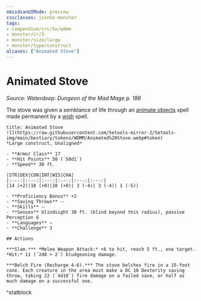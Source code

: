 ```yaml
---
obsidianUIMode: preview
cssclasses: json5e-monster
tags:
- compendium/src/5e/wdmm
- monster/cr/3
- monster/size/large
- monster/type/construct
aliases: ["Animated Stove"]
---
```

# Animated Stove
*Source: Waterdeep: Dungeon of the Mad Mage p. 186*  

The stove was given a semblance of life through an [animate objects](/3-Mechanics/CLI/spells/animate-objects.md) spell made permanent by a [wish](/3-Mechanics/CLI/spells/wish.md) spell.


```ad-statblock
title: Animated Stove
![](https://raw.githubusercontent.com/5etools-mirror-2/5etools-img/main/bestiary/tokens/WDMM/Animated%20Stove.webp#token)
*Large construct, Unaligned*

- **Armor Class** 17 
- **Hit Points** 50 (`50d1`) 
- **Speed** 30 ft.

|STR|DEX|CON|INT|WIS|CHA|
|:---:|:---:|:---:|:---:|:---:|:---:|
|14 (+2)|10 (+0)|10 (+0)| 3 (-4)| 3 (-4)| 1 (-5)|

- **Proficiency Bonus** +2
- **Saving Throws** ⏤
- **Skills** ⏤
- **Senses** blindsight 30 ft. (blind beyond this radius), passive Perception 6
- **Languages** —
- **Challenge** 3

## Actions

***Slam.*** *Melee Weapon Attack:* +6 to hit, reach 5 ft., one target. *Hit:* 11 (`2d8 + 2`) bludgeoning damage.

***Belch Fire (Recharge 4-6).*** The stove belches fire in a 15-foot cone. Each creature in the area must make a DC 10 Dexterity saving throw, taking 22 (`4d10`) fire damage on a failed save, or half as much damage on a successful one.
```
^statblock